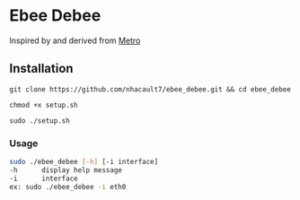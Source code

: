 # Ebee Debee

Inspired by and derived from [Metro](https://github.com/adot8/metro)

## Installation
`git clone https://github.com/nhacault7/ebee_debee.git && cd ebee_debee`

`chmod +x setup.sh`

`sudo ./setup.sh`

### Usage
```bash
sudo ./ebee_debee [-h] [-i interface]
-h		display help message
-i		interface
ex: sudo ./ebee_debee -i eth0
```
